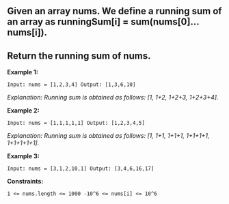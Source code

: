 ## Given an array nums. We define a running sum of an array as runningSum[i] = sum(nums[0]…nums[i]).

## Return the running sum of nums.

**Example 1:**

```Input: nums = [1,2,3,4] Output: [1,3,6,10]```

_Explanation: Running sum is obtained as follows: [1, 1+2, 1+2+3, 1+2+3+4]._

**Example 2:**

```Input: nums = [1,1,1,1,1] Output: [1,2,3,4,5]```

_Explanation: Running sum is obtained as follows: [1, 1+1, 1+1+1, 1+1+1+1, 1+1+1+1+1]._

**Example 3:**

```Input: nums = [3,1,2,10,1] Output: [3,4,6,16,17]```

**Constraints:**

```1 <= nums.length <= 1000 -10^6 <= nums[i] <= 10^6```
